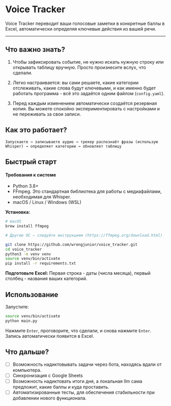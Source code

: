 # Voice Tracker

Voice Tracker переводит ваши голосовые заметки в конкретные баллы в Excel, автоматически определяя ключевые действия из вашей речи.

---

## Что важно знать?

1. Чтобы зафиксировать событие, не нужно искать нужную строку или открывать таблицу вручную. Просто произнесите вслух, что сделали.


2. Легко настраивается: вы сами решаете, какие категории отслеживать, какие слова будут ключевыми, и как именно будет работать программа - всё это задаётся одним файлом (`config.yaml`).


3. Перед каждым изменением автоматически создаётся резервная копия. Вы можете спокойно экспериментировать с настройками и не переживать за свои записи.

## Как это работает?
`Запускаете → записываете аудио → трекер распознаёт фразы (использую Whisper) → определяет категории → обновляет таблицу`

## Быстрый старт

#### Требования к системе

-   Python 3.8+
-   FFmpeg. Это стандартная библиотека для работы с медиафайлами, необходимая для Whisper.
-   macOS / Linux / Windows (WSL)

**Установка:**

```bash
# macOS
brew install ffmpeg

# Другие ОС – следуйте инструкциям (https://ffmpeg.org/download.html)

git clone https://github.com/wrongjunior/voice_tracker.git
cd voice_tracker
python3 -m venv venv
source venv/bin/activate
pip install -r requirements.txt
```

**Подготовьте Excel:**
Первая строка - даты (числа месяца), первый столбец - названия ваших категорий.

## Использование

Запустите:

```bash
source venv/bin/activate
python main.py
```

Нажмите `Enter`, проговорите, что сделали, и снова нажмите `Enter`. Запись автоматически появится в Excel.

## Что дальше?

-   [ ] Возможность надиктовывать задачи через бота, находясь вдали от компьютера.
-   [ ] Синхронизация с Google Sheets
-   [ ] Возможность надиктовать итоги дня, а локальная llm сама предложит, какие баллы и куда проставить.
-   [ ] Автоматизированные тесты, для обеспечения стабильности при добавлении нового функционала.